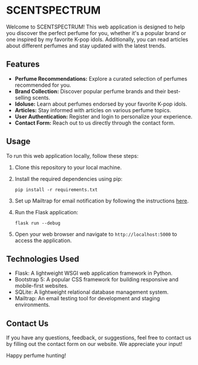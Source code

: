 # SCENTSPECTRUM

Welcome to SCENTSPECTRUM! This web application is designed to help you discover the perfect perfume for you, whether it's a popular brand or one inspired by my favorite K-pop idols. Additionally, you can read articles about different perfumes and stay updated with the latest trends.

## Features

- **Perfume Recommendations:** Explore a curated selection of perfumes recommended for you.
- **Brand Collection:** Discover popular perfume brands and their best-selling scents.
- **Idoluse:** Learn about perfumes endorsed by your favorite K-pop idols.
- **Articles:** Stay informed with articles on various perfume topics.
- **User Authentication:** Register and login to personalize your experience.
- **Contact Form:** Reach out to us directly through the contact form.

## Usage

To run this web application locally, follow these steps:

1. Clone this repository to your local machine.
2. Install the required dependencies using pip:

    ```
    pip install -r requirements.txt
    ```
3. Set up Mailtrap for email notification by following the instructions [here](https://mailtrap.io/blog/flask-email-sending/).

4. Run the Flask application:

    ```
    flask run --debug
    ```

5. Open your web browser and navigate to `http://localhost:5000` to access the application.

## Technologies Used

- Flask: A lightweight WSGI web application framework in Python.
- Bootstrap 5: A popular CSS framework for building responsive and mobile-first websites.
- SQLite: A lightweight relational database management system.
- Mailtrap: An email testing tool for development and staging environments.

## Contact Us

If you have any questions, feedback, or suggestions, feel free to contact us by filling out the contact form on our website. We appreciate your input!

Happy perfume hunting!
